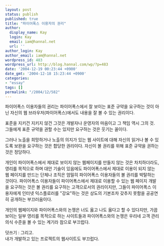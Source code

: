 ```yaml
---
layout: post
status: publish
published: true
title: "파이어폭스 이용자의 권리"
author:
  display_name: Kay
  login: Kay
  email: iam@hannal.net
  url: ''
author_login: Kay
author_email: iam@hannal.net
wordpress_id: 483
wordpress_url: http://blog.hannal.com/wp/?p=483
date: '2004-12-19 00:23:44 +0900'
date_gmt: '2004-12-18 15:23:44 +0900'
categories:
- "essay"
tags: []
permalink: "/2004/12/582"
---
```

<p>파이어폭스 이용자들의 권리는 파이어폭스에서 잘 보이는 표준 규약을 요구하는 것이 아닌 자신의 웹 브라우저(파이어폭스)에서도 내용을 잘 볼 수 있는 권리이다.</p>
<p>표준을 지키건 지키지 않건 그것은 개발자나 운영자의 마음이고 그 책임 역시 그의 것. 그들에게 표준 규약을 권할 수는 있지만 요구하는 것은 웃기는 꼴이다.</p>
<p>그러나 노출을 희망하거나 노출의 의지가 있는 웹 사이트에 대해 자신의 읽거나 볼 수 있도록 보완을 요구하는 것은 합당한 권리이다. 자신이 볼 권리를 위해 표준 규약을 권하는 것은 정당하다.</p>
<p>개인이 파이어폭스에서 제대로 보이지 않는 웹페이지를 만들지 않는 것은 차치하더라도, 영리를 목적으로 하며 대안 기술이 있음에도 파이어폭스에서 제대로 이용이 되지 않는 웹 페이지를 만드는 단체나 조직은 엄밀히 파이어폭스 이용자들의 볼 권리를 박탈하는 것이다. 파이어폭스 이용자들이 파이어폭스에서 제대로 이용할 수 있는 웹 페이지 개발을 요구하는 것은 볼 권리를 요구하는 고객으로서의 권리이지만, 그들이 파이어폭스 이용자에게 인터넷 익스플로러를 "강요"하는 것은 상도의 기본조차 갖추지 못함을 공공연히 공개하는 부끄러움이다.</p>
<p>개인의 웹페이지와 파이어폭스와의 논쟁은 너도 옳고 나도 옳다고 할 수 있다지만, 가끔 보이는 일부 영리를 목적으로 하는 사이트들과 파이어폭스와의 논쟁은 우리네 고객 관리 의식 수준을 볼 수 있는 계기라 참으로 부끄럽다.</p>
<p>덧쓰기 : 그리고.<br />
내가 개발하고 있는 프로젝트의 웹사이트도 부끄럽다.</p>
